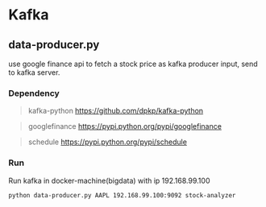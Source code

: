 # Kafka


## data-producer.py
use google finance api to fetch a stock price as kafka producer input, send to kafka server.

### Dependency
>kafka-python       https://github.com/dpkp/kafka-python

>googlefinance      https://pypi.python.org/pypi/googlefinance

>schedule           https://pypi.python.org/pypi/schedule

### Run
Run kafka in docker-machine(bigdata) with ip 192.168.99.100
```sh
python data-producer.py AAPL 192.168.99.100:9092 stock-analyzer
```